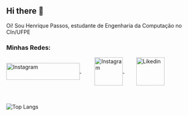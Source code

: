 ## Hi there 👋

Oi! Sou Henrique Passos, estudante de Engenharia da Computação no CIn/UFPE

### Minhas Redes:

<div>
    <a href="youtube.com/HenriquePassos">
         <img align="center" alt="Instagram" height="45" width="195" src="https://logodownload.org/wp-content/uploads/2014/10/youtube-logo-9.png" />
     </a>
  &nbsp;&nbsp;&nbsp;&nbsp;&nbsp;&nbsp;&nbsp;&nbsp;
   <a href="https://www.instagram.com/henriquea_passos/">
        <img align="center" alt="Instagram" height="75" width="75" style="margin: 100px/;" src="https://logodownload.org/wp-content/uploads/2017/04/instagram-logo.png" />
    </a>
    &nbsp;&nbsp;&nbsp;&nbsp;&nbsp;&nbsp;&nbsp;
    <a href="[https://www.linkedin.com/in/henriquea-passos/](https://www.linkedin.com/in/henriquea-passos/)">
        <img align="center" alt="Likedin" height="75" width="75" style="margin: 100px/;" src="https://logospng.org/download/linkedin/logo-linkedin-icon-4096.png"/>
    </a>
 </div>
 <br><br>

![Top Langs](https://github-readme-stats.vercel.app/api/top-langs/?username=Henrique-apassos&layout=donut-vertical&theme=gradient)

<!--
**Henrique-apassos/Henrique-apassos** is a ✨ _special_ ✨ repository because its `README.md` (this file) appears on your GitHub profile.

Here are some ideas to get you started:

- 🔭 I’m currently working on ...
- 🌱 I’m currently learning ...
- 👯 I’m looking to collaborate on ...
- 🤔 I’m looking for help with ...
- 💬 Ask me about ...
- 📫 How to reach me: ...
- 😄 Pronouns: ...
- ⚡ Fun fact: ...
-->
